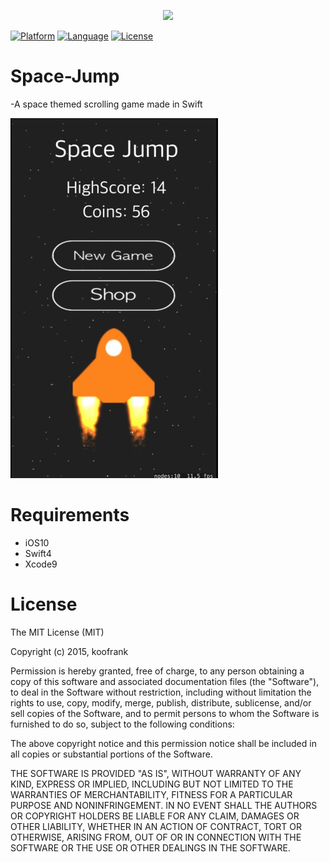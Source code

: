 <p align="center"><img src="http://share.koofrank.com/bg.png"></p>

[![Platform](https://img.shields.io/badge/platform-iOS-000000.svg)](http://cocoadocs.org/docsets)
[![Language](https://img.shields.io/badge/language-Swift-orange.svg)](https://developer.apple.com/swift/)
[![License](https://img.shields.io/badge/license-MIT%20License-lightgrey.svg)](https://github.com/burteth/Space-Jump/blob/master/LICENSE)

# Space-Jump
-A space themed scrolling game made in Swift

![](https://github.com/burteth/Space-Jump/blob/master/Screenshots/Space-Jump_V2.gif)

# Requirements

- iOS10
- Swift4
- Xcode9

# License
The MIT License (MIT)

Copyright (c) 2015, koofrank

Permission is hereby granted, free of charge, to any person obtaining a copy of this software and associated documentation files (the "Software"), to deal in the Software without restriction, including without limitation the rights to use, copy, modify, merge, publish, distribute, sublicense, and/or sell copies of the Software, and to permit persons to whom the Software is furnished to do so, subject to the following conditions:

The above copyright notice and this permission notice shall be included in all copies or substantial portions of the Software.

THE SOFTWARE IS PROVIDED "AS IS", WITHOUT WARRANTY OF ANY KIND, EXPRESS OR IMPLIED, INCLUDING BUT NOT LIMITED TO THE WARRANTIES OF MERCHANTABILITY, FITNESS FOR A PARTICULAR PURPOSE AND NONINFRINGEMENT. IN NO EVENT SHALL THE AUTHORS OR COPYRIGHT HOLDERS BE LIABLE FOR ANY CLAIM, DAMAGES OR OTHER LIABILITY, WHETHER IN AN ACTION OF CONTRACT, TORT OR OTHERWISE, ARISING FROM, OUT OF OR IN CONNECTION WITH THE SOFTWARE OR THE USE OR OTHER DEALINGS IN THE SOFTWARE.
